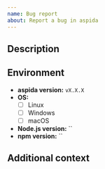 ```yaml
---
name: Bug report
about: Report a bug in aspida
---
```


## Description

<!-- A clear and concise description of what the bug is. -->

## Environment

- **aspida version:**
  <!-- e.g. v1.0.0 -->
  `vX.X.X`
- **OS:**
  <!-- Update "[ ]" to "[x]" to check a box. -->
  - [ ] Linux
  - [ ] Windows
  - [ ] macOS
- **Node.js version:**
  <!-- run `node -v` and paste output below. -->
  ``
- **npm version:**
  <!-- run `npm -v` and paste output below. -->
  ``

## Additional context

<!-- Add any other context about the problem here. -->
